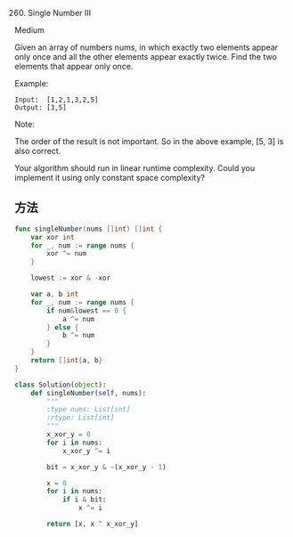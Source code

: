 260. Single Number III


Medium


Given an array of numbers nums, in which exactly two elements appear only once and all the other elements appear exactly twice. Find the two elements that appear only once.

Example:

```
Input:  [1,2,1,3,2,5]
Output: [3,5]
```

Note:

The order of the result is not important. So in the above example, [5, 3] is also correct.

Your algorithm should run in linear runtime complexity. Could you implement it using only constant space complexity?

## 方法

```go
func singleNumber(nums []int) []int {
    var xor int
	for _, num := range nums {
		xor ^= num
	}

	lowest := xor & -xor

	var a, b int
	for _, num := range nums {
		if num&lowest == 0 {
			a ^= num
		} else {
			b ^= num
		}
	}
	return []int{a, b}
}
```



```python
class Solution(object):
    def singleNumber(self, nums):
        """
        :type nums: List[int]
        :rtype: List[int]
        """
        x_xor_y = 0
        for i in nums:
            x_xor_y ^= i

        bit = x_xor_y & ~(x_xor_y - 1)

        x = 0
        for i in nums:
            if i & bit:
                x ^= i

        return [x, x ^ x_xor_y]
```